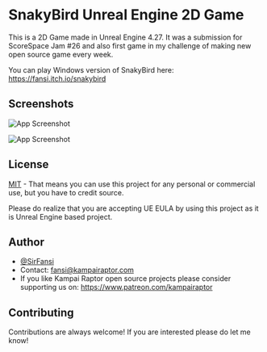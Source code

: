 # SnakyBird Unreal Engine 2D Game

This is a 2D Game made in Unreal Engine 4.27. It was a submission for ScoreSpace Jam #26 and also first game in my challenge of making new open source game every week.

You can play Windows version of SnakyBird here: https://fansi.itch.io/snakybird

## Screenshots


![App Screenshot](https://img.itch.zone/aW1hZ2UvMjEyMzQ4My8xMjUwNjkyNy5wbmc=/original/I3u1a8.png)

![App Screenshot](https://img.itch.zone/aW1hZ2UvMjEyMzQ4My8xMjUwNjkyOS5wbmc=/original/5otRrs.png)


## License

[MIT](https://choosealicense.com/licenses/mit/)
    - That means you can use this project for any personal or commercial use, but you have to credit source.

Please do realize that you are accepting UE EULA by using this project as it is Unreal Engine based project.


## Author

- [@SirFansi](https://github.com/Fansi129)
- Contact: fansi@kampairaptor.com
- If you like Kampai Raptor open source projects please consider supporting us on: https://www.patreon.com/kampairaptor

## Contributing

Contributions are always welcome!
If you are interested please do let me know!

